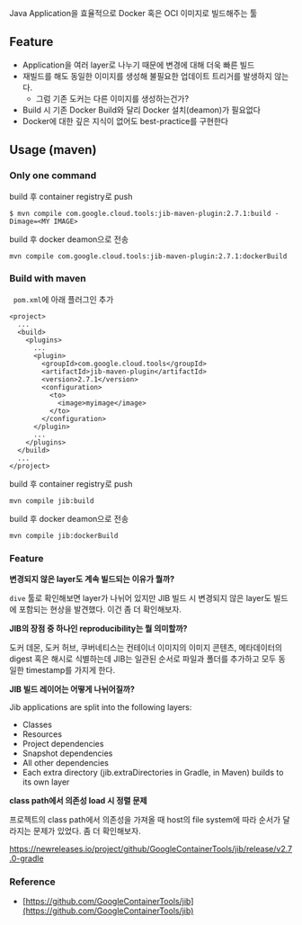 Java Application을 효율적으로 Docker 혹은 OCI 이미지로 빌드해주는 툴

## Feature

- Application을 여러 layer로 나누기 때문에 변경에 대해 더욱 빠른 빌드
- 재빌드를 해도 동일한 이미지를 생성해 불필요한 업데이트 트리거를 발생하지 않는다.
    - 그럼 기존 도커는 다른 이미지를 생성하는건가?
- Build 시 기존 Docker Build와 달리 Docker 설치(deamon)가 필요없다
- Docker에 대한 깊은 지식이 없어도 best-practice를 구현한다

## Usage (maven)

### Only one command

build 후 container registry로 push

```
$ mvn compile com.google.cloud.tools:jib-maven-plugin:2.7.1:build -Dimage=<MY IMAGE>
```

build 후 docker deamon으로 전송

```
mvn compile com.google.cloud.tools:jib-maven-plugin:2.7.1:dockerBuild
```

### Build with maven

` pom.xml`에 아래 플러그인 추가

```
<project>
  ...
  <build>
    <plugins>
      ...
      <plugin>
        <groupId>com.google.cloud.tools</groupId>
        <artifactId>jib-maven-plugin</artifactId>
        <version>2.7.1</version>
        <configuration>
          <to>
            <image>myimage</image>
          </to>
        </configuration>
      </plugin>
      ...
    </plugins>
  </build>
  ...
</project>
```

build 후 container registry로 push
```
mvn compile jib:build
```

build 후 docker deamon으로 전송

```
mvn compile jib:dockerBuild
```

### Feature

**변경되지 않은 layer도 계속 빌드되는 이유가 뭘까?**

`dive` 툴로 확인해보면 layer가 나뉘어 있지만 JIB 빌드 시 변경되지 않은 layer도 빌드에 포함되는 현상을 발견했다. 이건 좀 더 확인해보자.

**JIB의 장점 중 하나인 reproducibility는 뭘 의미할까?**

도커 데몬, 도커 허브, 쿠버네티스는 컨테이너 이미지의 이미지 콘텐츠, 메타데이터의 digest 혹은 해시로 식별하는데 JIB는 일관된 순서로 파일과 폴더를 추가하고 모두 동일한 timestamp를 가지게 한다.

**JIB 빌드 레이어는 어떻게 나뉘어질까?**

Jib applications are split into the following layers:

- Classes
- Resources
- Project dependencies
- Snapshot dependencies
- All other dependencies
- Each extra directory (jib.extraDirectories in Gradle, <extraDirectories> in Maven) builds to its own layer

**class path에서 의존성 load 시 정렬 문제**

프로젝트의 class path에서 의존성을 가져올 때 host의 file system에 따라 순서가 달라지는 문제가 있었다. 좀 더 확인해보자.

https://newreleases.io/project/github/GoogleContainerTools/jib/release/v2.7.0-gradle

### Reference

- [https://github.com/GoogleContainerTools/jib](https://github.com/GoogleContainerTools/jib)
